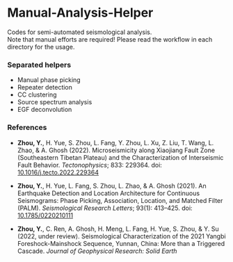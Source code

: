 # Manual-Analysis-Helper
Codes for semi-automated seismological analysis.  <br>
Note that manual efforts are required! Please read the workflow in each directory for the usage. <br>

### Separated helpers
- Manual phase picking  
- Repeater detection  
- CC clustering  
- Source spectrum analysis  
- EGF deconvolution  

### References

- **Zhou, Y.**, H. Yue, S. Zhou, L. Fang, Y. Zhou, L. Xu, Z. Liu, T. Wang, L. Zhao, & A. Ghosh (2022). Microseismicity along Xiaojiang Fault Zone (Southeastern Tibetan Plateau) and the Characterization of Interseismic Fault Behavior. *Tectonophysics*; 833: 229364. doi: [10.1016/j.tecto.2022.229364](https://doi.org/10.1016/j.tecto.2022.229364) 

- **Zhou, Y.**, H. Yue, L. Fang, S. Zhou, L. Zhao, & A. Ghosh (2021). An Earthquake Detection and Location Architecture for Continuous Seismograms: Phase Picking, Association, Location, and Matched Filter (PALM). *Seismological Research Letters*; 93(1): 413–425. doi: [10.1785/0220210111](https://doi.org/10.1785/0220210111)

- **Zhou, Y.**, C. Ren, A. Ghosh, H. Meng, L. Fang, H. Yue, S. Zhou, & Y. Su (2022, under review). Seismological Characterization of the 2021 Yangbi Foreshock-Mainshock Sequence, Yunnan, China: More than a Triggered Cascade. *Journal of Geophysical Research: Solid Earth* 

